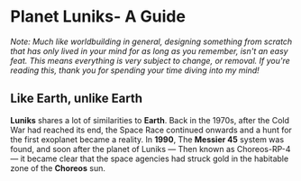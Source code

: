 # Planet Luniks- A Guide
*Note: Much like worldbuilding in general, designing something from scratch that has only lived in your mind for as long as you remember, isn't an easy feat. This means everything is very subject to change, or removal. If you're reading this, thank you for spending your time diving into my mind!*

## Like Earth, unlike Earth
**Luniks** shares a lot of similarities to **Earth**. Back in the 1970s, after the Cold War had reached its end, the Space Race continued onwards and a hunt for the first exoplanet became a reality. In **1990**, The **Messier 45** system was found, and soon after the planet of Luniks — Then known as Choreos-RP-4 — it became clear that the space agencies had struck gold in the habitable zone of the **Choreos** sun.

